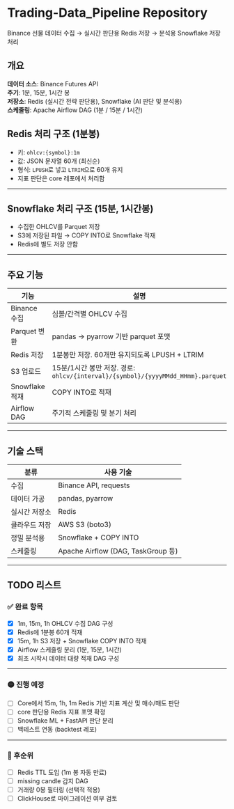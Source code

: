 # Trading-Data_Pipeline Repository

Binance 선물 데이터 수집 → 실시간 판단용 Redis 저장 → 분석용 Snowflake 저장 처리

## 개요

**데이터 소스**: Binance Futures API  
**주기**: 1분, 15분, 1시간 봉  
**저장소**: Redis (실시간 전략 판단용), Snowflake (AI 판단 및 분석용)  
**스케줄링**: Apache Airflow DAG (1분 / 15분 / 1시간)

## Redis 처리 구조 (1분봉)

- 키: `ohlcv:{symbol}:1m`
- 값: JSON 문자열 60개 (최신순)
- 형식: `LPUSH`로 넣고 `LTRIM`으로 60개 유지
- 지표 판단은 core 레포에서 처리함

---

## Snowflake 처리 구조 (15분, 1시간봉)

- 수집한 OHLCV를 Parquet 저장
- S3에 저장된 파일 → COPY INTO로 Snowflake 적재
- Redis에 별도 저장 안함

---

## 주요 기능

| 기능           | 설명                                                       |
|----------------|------------------------------------------------------------|
| Binance 수집     | 심볼/간격별 OHLCV 수집                                      |
| Parquet 변환    | pandas → pyarrow 기반 parquet 포맷                         |
| Redis 저장       | 1분봉만 저장. 60개만 유지되도록 LPUSH + LTRIM              |
| S3 업로드        | 15분/1시간 봉만 저장. 경로: `ohlcv/{interval}/{symbol}/{yyyyMMdd_HHmm}.parquet` |
| Snowflake 적재   | COPY INTO로 적재                                           |
| Airflow DAG     | 주기적 스케줄링 및 분기 처리                                |

---

## 기술 스택

| 분류          | 사용 기술                           |
|---------------|-------------------------------------|
| 수집          | Binance API, requests               |
| 데이터 가공    | pandas, pyarrow                    |
| 실시간 저장소 | Redis                               |
| 클라우드 저장 | AWS S3 (boto3)                      |
| 정밀 분석용    | Snowflake + COPY INTO              |
| 스케줄링      | Apache Airflow (DAG, TaskGroup 등) |

---

## TODO 리스트

### ✅ 완료 항목

- [x] 1m, 15m, 1h OHLCV 수집 DAG 구성
- [x] Redis에 1분봉 60개 적재
- [x] 15m, 1h S3 저장 + Snowflake COPY INTO 적재
- [x] Airflow 스케줄링 분리 (1분, 15분, 1시간)
- [x] 최초 시작시 데이터 대량 적재 DAG 구성

---

### 🟡 진행 예정

- [ ] Core에서 15m, 1h, 1m Redis 기반 지표 계산 및 매수/매도 판단
- [ ] core 판단용 Redis 지표 포맷 확정
- [ ] Snowflake ML + FastAPI 판단 분리
- [ ] 백테스트 연동 (backtest 레포)

---

### 🔵 후순위

- [ ] Redis TTL 도입 (1m 봉 자동 만료)
- [ ] missing candle 감지 DAG
- [ ] 거래량 0봉 필터링 (선택적 적용)
- [ ] ClickHouse로 마이그레이션 여부 검토